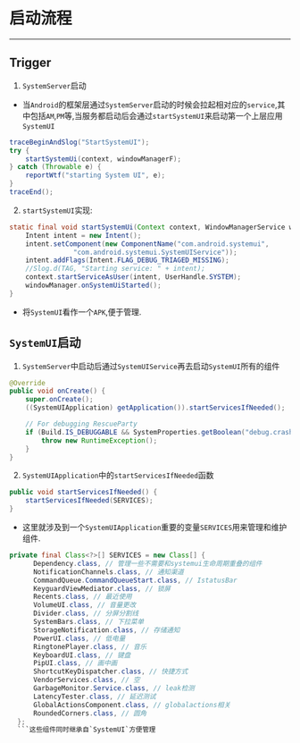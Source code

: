 # 启动流程
----------------
## Trigger
1. `SystemServer`启动
  - 当`Android`的框架层通过`SystemServer`启动的时候会拉起相对应的`service`,其中包括`AM`,`PM`等,当服务都启动后会通过`startSystemUI`来启动第一个上层应用`SystemUI`
``` Java
traceBeginAndSlog("StartSystemUI");
try {
    startSystemUi(context, windowManagerF);
} catch (Throwable e) {
    reportWtf("starting System UI", e);
}
traceEnd();
```
2. `startSystemUI`实现:
``` Java
static final void startSystemUi(Context context, WindowManagerService windowManager) {
    Intent intent = new Intent();
    intent.setComponent(new ComponentName("com.android.systemui",
                "com.android.systemui.SystemUIService"));
    intent.addFlags(Intent.FLAG_DEBUG_TRIAGED_MISSING);
    //Slog.d(TAG, "Starting service: " + intent);
    context.startServiceAsUser(intent, UserHandle.SYSTEM);
    windowManager.onSystemUiStarted();
}
```
  - 将`SystemUI`看作一个`APK`,便于管理.

## `SystemUI`启动
  1. `SystemServer`中启动后通过`SystemUIService`再去启动`SystemUI`所有的组件
  ``` Java
  @Override
  public void onCreate() {
      super.onCreate();
      ((SystemUIApplication) getApplication()).startServicesIfNeeded();

      // For debugging RescueParty
      if (Build.IS_DEBUGGABLE && SystemProperties.getBoolean("debug.crash_sysui", false)) {
          throw new RuntimeException();
      }
  }
  ```
  2. `SystemUIApplication`中的`startServicesIfNeeded`函数
  ``` Java
  public void startServicesIfNeeded() {
      startServicesIfNeeded(SERVICES);
  }
  ```
  - 这里就涉及到一个`SystemUIApplication`重要的变量`SERVICES`用来管理和维护组件.
  ``` Java
  private final Class<?>[] SERVICES = new Class[] {
        Dependency.class, // 管理一些不需要和systemui生命周期重叠的组件
        NotificationChannels.class, // 通知渠道
        CommandQueue.CommandQueueStart.class, // IstatusBar
        KeyguardViewMediator.class, // 锁屏
        Recents.class, // 最近使用
        VolumeUI.class, // 音量更改
        Divider.class, // 分屏分割线
        SystemBars.class, // 下拉菜单
        StorageNotification.class, // 存储通知
        PowerUI.class, // 低电量
        RingtonePlayer.class, // 音乐
        KeyboardUI.class, // 键盘
        PipUI.class, // 画中画
        ShortcutKeyDispatcher.class, // 快捷方式
        VendorServices.class, // 空
        GarbageMonitor.Service.class, // leak检测
        LatencyTester.class, // 延迟测试
        GlobalActionsComponent.class, // globalactions相关
        RoundedCorners.class, // 圆角
    };
    ```这些组件同时继承自`SystemUI`方便管理

    
